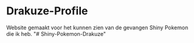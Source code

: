 # Drakuze-Profile
Website gemaakt voor het kunnen zien van de gevangen Shiny Pokemon die ik heb.
"# Shiny-Pokemon-Drakuze" 
